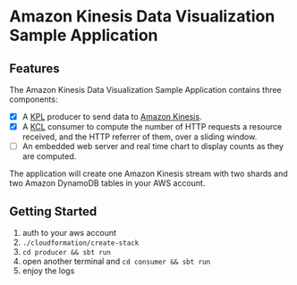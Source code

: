 # Amazon Kinesis Data Visualization Sample Application

## Features

The Amazon Kinesis Data Visualization Sample Application contains three components:

- [X] A [KPL][kpl] producer to send data to [Amazon Kinesis][kinesis].
- [X] A [KCL][kcl] consumer to compute the number of HTTP requests a resource received, and the HTTP referrer of them, over a sliding window.
- [ ] An embedded web server and real time chart to display counts as they are computed.

The application will create one Amazon Kinesis stream with two shards and two Amazon DynamoDB tables in your AWS account.

## Getting Started
1. auth to your aws account
2. `./cloudformation/create-stack`
2. `cd producer && sbt run`
3. open another terminal and `cd consumer && sbt run`
4. enjoy the logs

[kinesis]: http://aws.amazon.com/kinesis
[kcl]: https://docs.aws.amazon.com/streams/latest/dev/developing-consumers-with-kcl.html
[kpl]: https://docs.aws.amazon.com/streams/latest/dev/developing-producers-with-kpl.html

